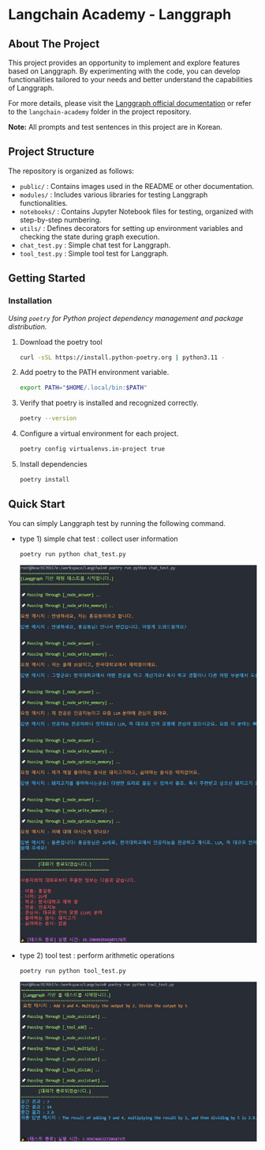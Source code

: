 
# Langchain Academy - Langgraph

## About The Project

This project provides an opportunity to implement and explore features based on Langgraph. By experimenting with the code, you can develop functionalities tailored to your needs and better understand the capabilities of Langgraph.

For more details, please visit the [Langgraph official documentation](https://www.langchain.com/langgraph) or refer to the `langchain-academy` folder in the project repository.

**Note:** All prompts and test sentences in this project are in Korean.

## Project Structure

The repository is organized as follows:

- `public/` : Contains images used in the README or other documentation.
- `modules/` : Includes various libraries for testing Langgraph functionalities.
- `notebooks/` : Contains Jupyter Notebook files for testing, organized with step-by-step numbering.
- `utils/` : Defines decorators for setting up environment variables and checking the state during graph execution.
- `chat_test.py` : Simple chat test for Langgraph.
- `tool_test.py` : Simple tool test for Langgraph.

## Getting Started

### Installation
_Using `poetry` for Python project dependency management and package distribution._

1. Download the poetry tool
    ```bash
    curl -sSL https://install.python-poetry.org | python3.11 -
    ```

2. Add poetry to the PATH environment variable.

    ```bash
    export PATH="$HOME/.local/bin:$PATH"
    ```

3. Verify that poetry is installed and recognized correctly.

    ```bash
    poetry --version
    ```

4. Configure a virtual environment for each project.

    ```bash
    poetry config virtualenvs.in-project true
    ```

5. Install dependencies

    ```bash
    poetry install
    ```

## Quick Start

You can simply Langgraph test by running the following command.

- type 1) simple chat test : collect user information

    ```bash
    poetry run python chat_test.py
    ```

    ![chat_test](./public/chat_test.png)

- type 2) tool test : perform arithmetic operations

    ```bash
    poetry run python tool_test.py
    ```

    ![tool_test](./public/tool_test.png)